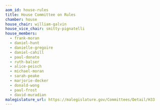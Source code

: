 ```yaml
---
aom_id: house-rules
title: House Committee on Rules
chamber: house
house_chair: william-galvin
house_vice_chair: smitty-pignatelli
house_members:
  - frank-moran
  - daniel-hunt
  - danielle-gregoire
  - daniel-cahill
  - paul-donato
  - ruth-balser
  - alice-peisch
  - michael-moran
  - sarah-peake
  - marjorie-decker
  - donald-wong
  - paul-frost
  - david-muradian
malegislature_url: https://malegislature.gov/Committees/Detail/H33
---
```

